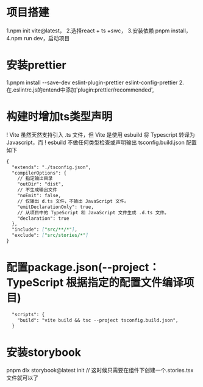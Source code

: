 # 项目搭建
1.npm init vite@latest，
2.选择react + ts +swc，
3.安装依赖 pnpm install，
4.npm run dev，启动项目
# 安装prettier
1.pnpm install --save-dev eslint-plugin-prettier eslint-config-prettier
2.在.eslintrc.js的entend中添加'plugin:prettier/recommended',
# 构建时增加ts类型声明
! Vite 虽然天然支持引入 .ts 文件，但 Vite 是使用 esbuild 将 Typescript 转译为 Javascript，而 ! esbuild 不做任何类型检查或声明输出
tsconfig.build.json 配置如下
```md
{
  "extends": "./tsconfig.json",
  "compilerOptions": {
    // 指定输出目录
    "outDir": "dist",
    // 不生成输出文件
    "noEmit": false,
    // 仅输出 d.ts 文件，不输出 JavaScript 文件。
    "emitDeclarationOnly": true,
    // 从项目中的 TypeScript 和 JavaScript 文件生成 .d.ts 文件。
    "declaration": true
  },
  "include": ["src/**/*"],
  "exclude": ["src/stories/*"]
}

```
# 配置package.json(--project：TypeScript 根据指定的配置文件编译项目)
```md
  "scripts": {
    "build": "vite build && tsc --project tsconfig.build.json",
  }
```
# 安装storybook
pnpm dlx storybook@latest init
// 这时候只需要在组件下创建一个.stories.tsx文件就可以了